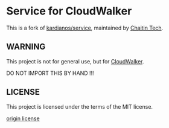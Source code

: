 # Service for CloudWalker

This is a fork of [kardianos/service](https://github.com/kardianos/service), maintained by [Chaitin Tech](https://github.com/chaitin).
                                                                             
## WARNING

This project is not for general use, but for [CloudWalker](https://github.com/chaitin/cloudwalker).

DO NOT IMPORT THIS BY HAND !!!

## LICENSE

This project is licensed under the terms of the MIT license.

[origin license](./LICENSE)